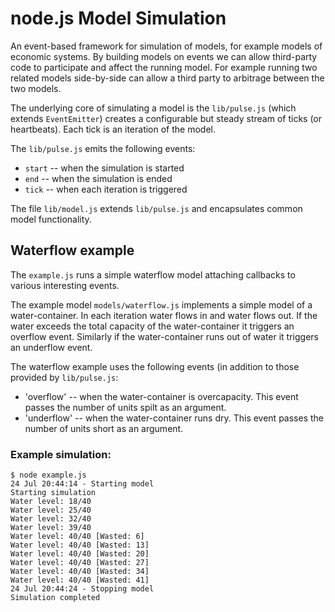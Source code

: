 node.js Model Simulation
========================

An event-based framework for simulation of models, for example
models of economic systems. By building models on events we
can allow third-party code to participate and affect the 
running model. For example running two related models 
side-by-side can allow a third party to arbitrage between the
two models.

The underlying core of simulating a model is the `lib/pulse.js` 
(which extends `EventEmitter`) creates a configurable but 
steady stream of ticks (or heartbeats). Each tick is an 
iteration of the model.

The `lib/pulse.js` emits the following events:

* `start` -- when the simulation is started
* `end` -- when the simulation is ended
* `tick` -- when each iteration is triggered


The file `lib/model.js` extends `lib/pulse.js` and encapsulates 
common model functionality.


Waterflow example
-----------------

The `example.js` runs a simple waterflow model attaching 
callbacks to various interesting events.

The example model `models/waterflow.js` implements a simple
model of a water-container. In each iteration water flows
in and water flows out. If the water exceeds the total
capacity of the water-container it triggers an overflow event.
Similarly if the water-container runs out of water it triggers
an underflow event. 

The waterflow example uses the following events (in addition
to those provided by `lib/pulse.js`:

* 'overflow' -- when the water-container is overcapacity. This
	event passes the number of units spilt as an argument.
* 'underflow' -- when the water-container runs dry. This event
	passes the number of units short as an argument.
	

### Example simulation:

	$ node example.js
	24 Jul 20:44:14 - Starting model
	Starting simulation
	Water level: 18/40
	Water level: 25/40
	Water level: 32/40
	Water level: 39/40
	Water level: 40/40 [Wasted: 6]
	Water level: 40/40 [Wasted: 13]
	Water level: 40/40 [Wasted: 20]
	Water level: 40/40 [Wasted: 27]
	Water level: 40/40 [Wasted: 34]
	Water level: 40/40 [Wasted: 41]
	24 Jul 20:44:24 - Stopping model
	Simulation completed



